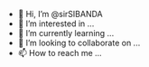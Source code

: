 - 👋 Hi, I’m @sirSIBANDA
- 👀 I’m interested in ...
- 🌱 I’m currently learning ...
- 💞️ I’m looking to collaborate on ...
- 📫 How to reach me ...

<!---
sirSIBANDA/sirSIBANDA is a ✨ special ✨ repository because its `README.md` (this file) appears on your GitHub profile.
You can click the Preview link to take a look at your changes.
--->
